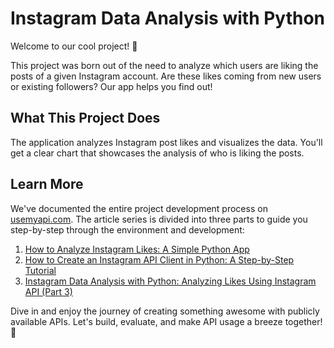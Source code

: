 # Instagram Data Analysis with Python

Welcome to our cool project! 🌟

This project was born out of the need to analyze which users are liking the posts of a given Instagram account. Are these likes coming from new users or existing followers? Our app helps you find out!

## What This Project Does

The application analyzes Instagram post likes and visualizes the data. You'll get a clear chart that showcases the analysis of who is liking the posts.

## Learn More

We've documented the entire project development process on [usemyapi.com](https://usemyapi.com). The article series is divided into three parts to guide you step-by-step through the environment and development:

1. [How to Analyze Instagram Likes: A Simple Python App](https://usemyapi.com/articles/how-to-analyze-instagram-likes-a-simple-python-app/)
2. [How to Create an Instagram API Client in Python: A Step-by-Step Tutorial](https://usemyapi.com/articles/how-to-create-an-instagram-api-client-in-python-a-step-by-step-tutorial/)
3. [Instagram Data Analysis with Python: Analyzing Likes Using Instagram API (Part 3)](https://usemyapi.com/articles/instagram-data-analysis-with-python-analyzing-likes-using-instagram-api-part-3/)

Dive in and enjoy the journey of creating something awesome with publicly available APIs. Let's build, evaluate, and make API usage a breeze together! 🚀
